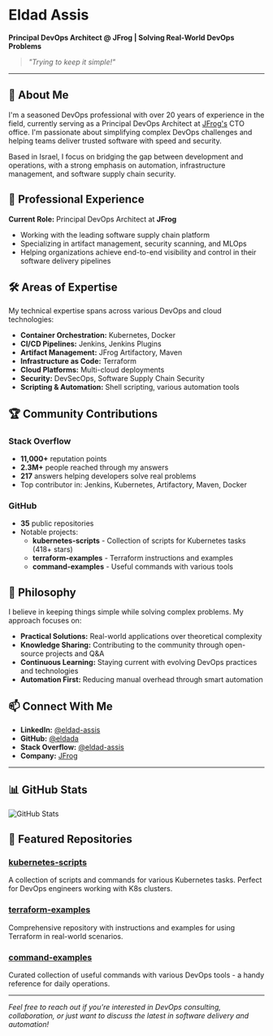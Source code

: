 # Eldad Assis

**Principal DevOps Architect @ JFrog | Solving Real-World DevOps Problems**

> *"Trying to keep it simple!"*

---

## 🚀 About Me

I'm a seasoned DevOps professional with over 20 years of experience in the field, currently serving as a Principal DevOps Architect at [JFrog's](https://jfrog.com) CTO office. I'm passionate about simplifying complex DevOps challenges and helping teams deliver trusted software with speed and security.

Based in Israel, I focus on bridging the gap between development and operations, with a strong emphasis on automation, infrastructure management, and software supply chain security.

## 💼 Professional Experience

**Current Role:** Principal DevOps Architect at **JFrog**
- Working with the leading software supply chain platform
- Specializing in artifact management, security scanning, and MLOps
- Helping organizations achieve end-to-end visibility and control in their software delivery pipelines

## 🛠️ Areas of Expertise

My technical expertise spans across various DevOps and cloud technologies:

- **Container Orchestration:** Kubernetes, Docker
- **CI/CD Pipelines:** Jenkins, Jenkins Plugins  
- **Artifact Management:** JFrog Artifactory, Maven
- **Infrastructure as Code:** Terraform
- **Cloud Platforms:** Multi-cloud deployments
- **Security:** DevSecOps, Software Supply Chain Security
- **Scripting & Automation:** Shell scripting, various automation tools

## 🏆 Community Contributions

### Stack Overflow
- **11,000+** reputation points
- **2.3M+** people reached through my answers
- **217** answers helping developers solve real problems
- Top contributor in: Jenkins, Kubernetes, Artifactory, Maven, Docker

### GitHub
- **35** public repositories
- Notable projects:
  - **kubernetes-scripts** - Collection of scripts for Kubernetes tasks (418+ stars)
  - **terraform-examples** - Terraform instructions and examples
  - **command-examples** - Useful commands with various tools

## 🎯 Philosophy

I believe in keeping things simple while solving complex problems. My approach focuses on:
- **Practical Solutions:** Real-world applications over theoretical complexity
- **Knowledge Sharing:** Contributing to the community through open-source projects and Q&A
- **Continuous Learning:** Staying current with evolving DevOps practices and technologies
- **Automation First:** Reducing manual overhead through smart automation

## 📫 Connect With Me

- **LinkedIn:** [@eldad-assis](https://www.linkedin.com/in/eldad-assis-4b67084/)
- **GitHub:** [@eldada](https://github.com/eldada)
- **Stack Overflow:** [@eldad-assis](https://stackoverflow.com/users/1300730/eldad-assis)
- **Company:** [JFrog](https://jfrog.com)

---

## 📊 GitHub Stats

![GitHub Stats](https://github-readme-stats.vercel.app/api?username=eldada&show_icons=true&theme=default)

## 🌟 Featured Repositories

### [kubernetes-scripts](https://github.com/eldada/kubernetes-scripts)
A collection of scripts and commands for various Kubernetes tasks. Perfect for DevOps engineers working with K8s clusters.

### [terraform-examples](https://github.com/eldada/terraform-examples) 
Comprehensive repository with instructions and examples for using Terraform in real-world scenarios.

### [command-examples](https://github.com/eldada/command-examples)
Curated collection of useful commands with various DevOps tools - a handy reference for daily operations.

---

*Feel free to reach out if you're interested in DevOps consulting, collaboration, or just want to discuss the latest in software delivery and automation!*

